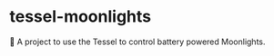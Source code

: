 # tessel-moonlights
:first_quarter_moon_with_face: A project to use the Tessel to control battery powered Moonlights.
